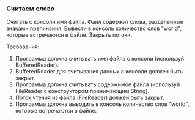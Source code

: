 
### Считаем слово

Считать с консоли имя файла.
Файл содержит слова, разделенные знаками препинания.
Вывести в консоль количество слов &quot;world&quot;, которые встречаются в файле.
Закрыть потоки.


Требования:
1.	Программа должна считывать имя файла с консоли (используй BufferedReader).
2.	BufferedReader для считывания данных с консоли должен быть закрыт.
3.	Программа должна считывать содержимое файла (используй FileReader c конструктором принимающим String).
4.	Поток чтения из файла (FileReader) должен быть закрыт.
5.	Программа должна выводить в консоль количество слов &quot;world&quot;, которые встречаются в файле.


